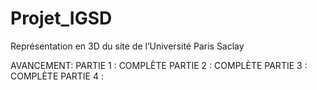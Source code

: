# Projet_IGSD
Représentation en 3D du site de l’Université Paris Saclay

AVANCEMENT:
PARTIE 1 : COMPLÈTE
PARTIE 2 : COMPLÈTE
PARTIE 3 : COMPLÈTE
PARTIE 4 :
